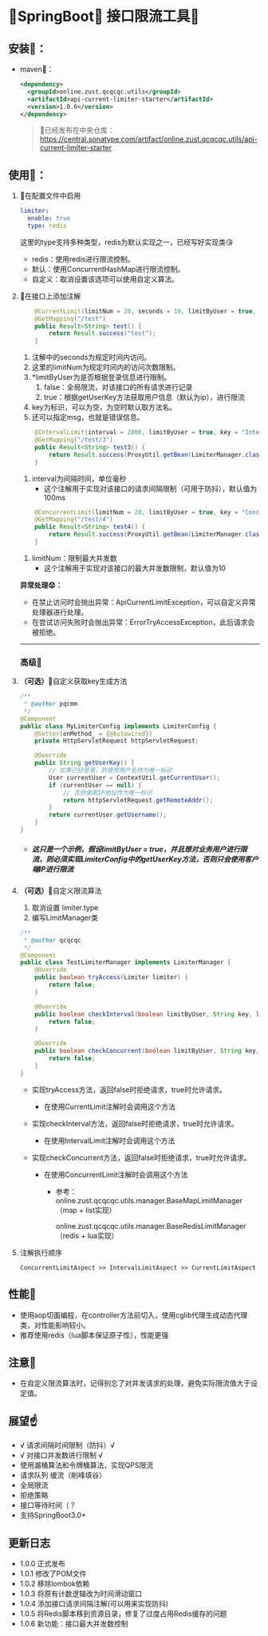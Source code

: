 # 💖SpringBoot💖  接口限流工具🥳

## 安装👋：

- maven🤩：

    ```xml
    <dependency>
      <groupId>online.zust.qcqcqc.utils</groupId>
      <artifactId>api-current-limiter-starter</artifactId>
      <version>1.0.6</version>
    </dependency>
    ```

    > 🥰已经发布在中央仓库：https://central.sonatype.com/artifact/online.zust.qcqcqc.utils/api-current-limiter-starter



## 使用🤏：

1. 🫰在配置文件中启用

    ```yaml
    limiter:
      enable: true
      type: redis
    ```

    这里的type支持多种类型，redis为默认实现之一，已经写好实现类😘

    - redis：使用redis进行限流控制。
    - 默认：使用ConcurrentHashMap进行限流控制。
    - 自定义：取消设置该选项可以使用自定义算法。

2. 🤞在接口上添加注解

    ```java
        @CurrentLimit(limitNum = 20, seconds = 10, limitByUser = true, key = "LimitTest", msg = "请求过于频繁")
        @GetMapping("/test")
        public Result<String> test() {
            return Result.success("test");
        }
    ```

    1. 注解中的seconds为规定时间内访问。
    2. 这里的limitNum为规定时间内的访问次数限制。
    3. *limitByUser为是否根据登录信息进行限制。
        1. false：全局限流，对该接口的所有请求进行记录
        2. true：根据getUserKey方法获取用户信息（默认为ip），进行限流
    4. key为标识，可以为空，为空时默认取方法名。
    5. 还可以指定msg，也就是错误信息。

    ```java
        @IntervalLimit(interval = 2000, limitByUser = true, key = "IntervalTest", msg = "请求过于频繁")
        @GetMapping("/test/3")
        public Result<String> test3() {
            return Result.success(ProxyUtil.getBean(LimiterManager.class).getClass().getSimpleName());
        }
    ```

    1. interval为间隔时间，单位毫秒
        - 这个注解用于实现对该接口的请求间隔限制（可用于防抖），默认值为100ms

    ```java
        @ConcurrentLimit(limitNum = 20, limitByUser = true, key = "ConcurrentTest", msg = "请求过于频繁")
        @GetMapping("/test/4")
        public Result<String> test4() {
            return Result.success(ProxyUtil.getBean(LimiterManager.class).getClass().getSimpleName());
        }
    ```

    1. limitNum：限制最大并发数
        - 这个注解用于实现对该接口的最大并发数限制，默认值为10

    **异常处理😟：**

    - 在禁止访问时会抛出异常：ApiCurrentLimitException，可以自定义异常处理器进行处理。
    - 在尝试访问失败时会抛出异常：ErrorTryAccessException，此后请求会被拒绝。

    ----

    ### 高级🤔

3. **（可选）**🤘自定义获取key生成方法

    ```java
    /**
     * @author pqcmm
     */
    @Component
    public class MyLimiterConfig implements LimiterConfig {
        @Setter(onMethod_ = {@Autowired})
        private HttpServletRequest httpServletRequest;
    
        @Override
        public String getUserKey() {
            // 如果已经登录，则使用用户名作为唯一标识
            User currentUser = ContextUtil.getCurrentUser();
            if (currentUser == null) {
                // 否则使用IP地址作为唯一标识
                return httpServletRequest.getRemoteAddr();
            }
            return currentUser.getUsername();
        }
    }
    ```

    - ##### ***这只是一个示例，假设limitByUser = true，并且想对业务用户进行限流，则必须实现LimiterConfig中的getUserKey方法，否则只会使用客户端IP进行限流***

4. **（可选）**🫵自定义限流算法

    1. 取消设置 limiter.type
    2. 编写LimitManager类

    ```java
    /**
     * @author qcqcqc
     */
    @Component
    public class TestLimiterManager implements LimiterManager {
        @Override
        public boolean tryAccess(Limiter limiter) {
            return false;
        }
    
        @Override
        public boolean checkInterval(boolean limitByUser, String key, long interval) {
            return false;
        }
    
        @Override
        public boolean checkConcurrent(boolean limitByUser, String key, int limitNum, boolean set) {
            return false;
        }
    }
    ```

    - 实现tryAccess方法，返回false时拒绝请求，true时允许请求。

        - 在使用CurrentLimit注解时会调用这个方法
        
        
        
    - 实现checkInterval方法，返回false时拒绝请求，true时允许请求。

        - 在使用IntervalLimit注解时会调用这个方法

        

    - 实现checkConcurrent方法，返回false时拒绝请求，true时允许请求。

      - 在使用ConcurrentLimit注解时会调用这个方法

          
        
        - 参考：
            online.zust.qcqcqc.utils.manager.BaseMapLimitManager（map + list实现）
        
            online.zust.qcqcqc.utils.manager.BaseRedisLimitManager（redis + lua实现）

5. 注解执行顺序

    ```
    ConcurrentLimitAspect >> IntervalLimitAspect >> CurrentLimitAspect
    ```

## 性能🙌

- 使用aop切面编程，在controller方法前切入，使用cglib代理生成动态代理类，对性能影响较小。
- 推荐使用redis（lua脚本保证原子性），性能更强

## 注意🙏

- 在自定义限流算法时，记得别忘了对并发请求的处理，避免实际限流值大于设定值。

## 展望☝️

- √ 请求间隔时间限制（防抖）√
- √ 对接口并发数进行限制 √
- 使用漏桶算法和令牌桶算法，实现QPS限流
- 请求队列 缓流（削峰填谷）
- 全局限流
- 拒绝策略
- 接口等待时间（？
- 支持SpringBoot3.0+

## 更新日志

- 1.0.0 正式发布
- 1.0.1 修改了POM文件
- 1.0.2 移除lombok依赖
- 1.0.3 将原有计数逻辑改为时间滑动窗口
- 1.0.4 添加接口请求间隔注解(可以用来实现防抖)
- 1.0.5 将Redis脚本移到资源目录，修复了过度占用Redis缓存的问题
- 1.0.6 新功能：接口最大并发数控制